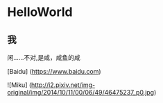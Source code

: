 # HelloWorld

## 我

 闲......不对,是咸，咸鱼的咸




[Baidu] (https://www.baidu.com)

![Miku] (http://i2.pixiv.net/img-original/img/2014/10/11/00/06/49/46475237_p0.jpg)